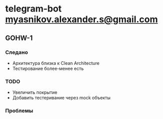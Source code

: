 # telegram-bot myasnikov.alexander.s@gmail.com

## GOHW-1

### Следано
* Архитектура близка к Clean Architecture
* Тестирование более-менее есть

### TODO
* Увеличить покрытие
* Добавить тестеривание через mock объекты

### Проблемы
